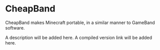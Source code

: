 CheapBand
=========

CheapBand makes Minecraft portable, in a similar manner to GameBand software.

A description will be added here.
A compiled version link will be added here.

